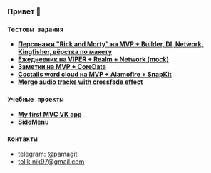### Привет 👋

### `Тестовы задания`
- **<a href="https://github.com/pamagitiii/RickAndMortyTest">Персонажи "Rick and Morty" на MVP + Builder, DI, Network, Kingfisher, вёрстка по макету</a>**
- **<a href="https://github.com/pamagitiii/TestDiary">Ежедневник на VIPER + Realm + Network (mock)</a>**
- **<a href="https://github.com/pamagitiii/CFTNotes">Заметки на MVP + CoreData</a>**
- **<a href="https://github.com/pamagitiii/CoctailsTest">Coctails word cloud на MVP + Alamofire + SnapKit</a>**
- **<a href="https://github.com/pamagitiii/AudioMixerTest">Merge audio tracks with crossfade effect</a>**

### `Учебные проекты`
- **<a href="https://github.com/pamagitiii/ClientVK">My first MVC VK app</a>**
- **<a href="https://github.com/pamagitiii/SideMenu">SideMenu</a>**

### `Контакты`
- telegram: @pamagiti
- tolik.nik97@gmail.com

